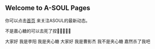 ## Welcome to A-SOUL Pages

你可以点击[首页](http://yzj4.icu/t.html) 来关注ASOUL的最新动态。

不是嘉心糖的可以去死了捏🥰😋😋😋😋

大家好 我是李阳 我是夹心糖
大家好 我是曹影杰 我不是夹心糖 嘉然杀了我吧

